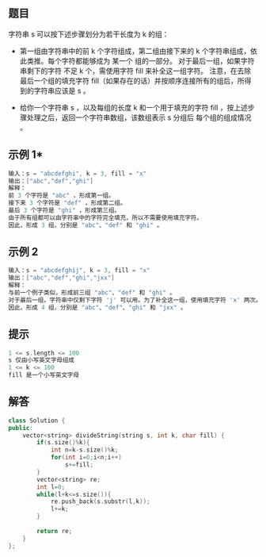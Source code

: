 ## **题目**
字符串 s 可以按下述步骤划分为若干长度为 k 的组：

- 第一组由字符串中的前 k 个字符组成，第二组由接下来的 k 个字符串组成，依此类推。每个字符都能够成为 某一个 组的一部分。
对于最后一组，如果字符串剩下的字符 不足 k 个，需使用字符 fill 来补全这一组字符。
注意，在去除最后一个组的填充字符 fill（如果存在的话）并按顺序连接所有的组后，所得到的字符串应该是 s 。

- 给你一个字符串 s ，以及每组的长度 k 和一个用于填充的字符 fill ，按上述步骤处理之后，返回一个字符串数组，该数组表示 s 分组后 每个组的组成情况 。

## 示例 1*
```c++
输入：s = "abcdefghi", k = 3, fill = "x"
输出：["abc","def","ghi"]
解释：
前 3 个字符是 "abc" ，形成第一组。
接下来 3 个字符是 "def" ，形成第二组。
最后 3 个字符是 "ghi" ，形成第三组。
由于所有组都可以由字符串中的字符完全填充，所以不需要使用填充字符。
因此，形成 3 组，分别是 "abc"、"def" 和 "ghi" 。
```

## **示例 2**
```c++
输入：s = "abcdefghij", k = 3, fill = "x"
输出：["abc","def","ghi","jxx"]
解释：
与前一个例子类似，形成前三组 "abc"、"def" 和 "ghi" 。
对于最后一组，字符串中仅剩下字符 'j' 可以用。为了补全这一组，使用填充字符 'x' 两次。
因此，形成 4 组，分别是 "abc"、"def"、"ghi" 和 "jxx" 。
```

## **提示**
```c++
1 <= s.length <= 100
s 仅由小写英文字母组成
1 <= k <= 100
fill 是一个小写英文字母
```

## **解答**
```c++
class Solution {
public:
    vector<string> divideString(string s, int k, char fill) {
        if(s.size()%k){
            int n=k-s.size()%k;
            for(int i=0;i<n;i++)
                s+=fill;
        }
        vector<string> re;
        int l=0;
        while(l+k<=s.size()){
            re.push_back(s.substr(l,k));
            l+=k;
        }
        
        return re;
    }
};
```